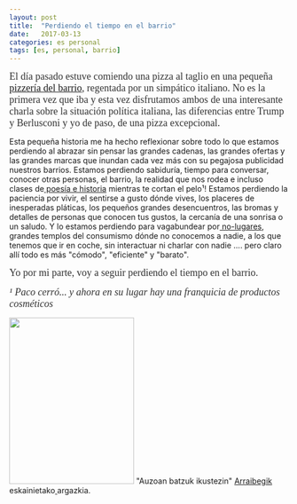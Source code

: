 ```yaml
---
layout: post
title:  "Perdiendo el tiempo en el barrio"
date:   2017-03-13
categories: es personal
tags: [es, personal, barrio]
---
```

<span style="font-family:'Ubuntu Light';"><span style="font-size:large;"><span style="color:#333333;"><span style="font-family:Ubuntu;">El día pasado estuve comiendo una pizza al taglio en una pequeña <a href="http://pizzikodonostia.es/eu/">pizzería del barrio</a>, regentada por un simpático italiano. No es la primera vez que iba y esta vez disfrutamos ambos de una interesante charla sobre la situación política italiana, las diferencias entre Trump y Berlusconi y yo de paso, de una pizza excepcional.
    
Esta pequeña historia me ha hecho reflexionar sobre todo lo que estamos perdiendo al abrazar sin pensar las grandes cadenas, las grandes ofertas y las grandes marcas que inundan cada vez más con su pegajosa publicidad nuestros barrios.
Estamos perdiendo sabiduría, tiempo para conversar, conocer otras personas, el barrio, la realidad que nos rodea e incluso clases de<a href="http://izaroblog.com/2012/12/20/aceituneros-altivos/"> poesía e historia</a> mientras te cortan el pelo¹!
Estamos perdiendo la paciencia por vivir, el sentirse a gusto dónde vives, los placeres de inesperadas pláticas, los pequeños grandes desencuentros, las bromas y detalles de personas que conocen tus gustos, la cercanía de una sonrisa o un saludo.
Y lo estamos perdiendo para vagabundear por<a href="https://es.wikipedia.org/wiki/Marc_Aug%C3%A9"> no-lugares</a>, grandes templos del consumismo dónde no conocemos a nadie, a los que tenemos que ir en coche, sin interactuar ni charlar con nadie .... pero claro allí todo es más "cómodo", "eficiente" y "barato".</span></span></span></span>

<span style="color:#333333;"><span style="font-family:Ubuntu;"><span style="font-size:large;">Yo por mi parte, voy a seguir perdiendo el tiempo en el barrio.</span></span></span>

<em><span style="color:#333333;"><span style="font-family:Ubuntu;"><span style="font-size:large;">¹ Paco cerró... y ahora en su lugar hay una franquicia de productos cosméticos</span></span></span></em>

<a href="https://www.instagram.com/p/BRodenvDJKO/"><img class="wp-image-1800 size-medium" src="https://izaroblog.files.wordpress.com/2017/03/photo_2017-03-16_21-00-57.jpg?w=225" alt="" width="225" height="300" /></a> "Auzoan batzuk ikustezin" <a href="https://www.instagram.com/arraibegi/">Arraibegik </a>eskainietako<a href="https://www.instagram.com/arraibegi/"> </a>argazkia.
